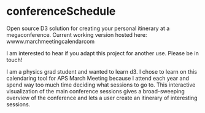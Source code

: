 conferenceSchedule
==================

Open source D3 solution for creating your personal itinerary at a megaconference. Current working version hosted here: wwww.marchmeetingcalendarcom

I am interested to hear if you adapt this project for another use. Please be in touch!

I am a physics grad student and wanted to learn d3.  I chose to learn on this calendaring tool for APS March Meeting because I attend each year and spend way too much time deciding what sessions to go to.  This interactive visualization of the main conference sessions gives a broad-sweeping overview of the conference and lets a user create an itinerary of interesting sessions.

